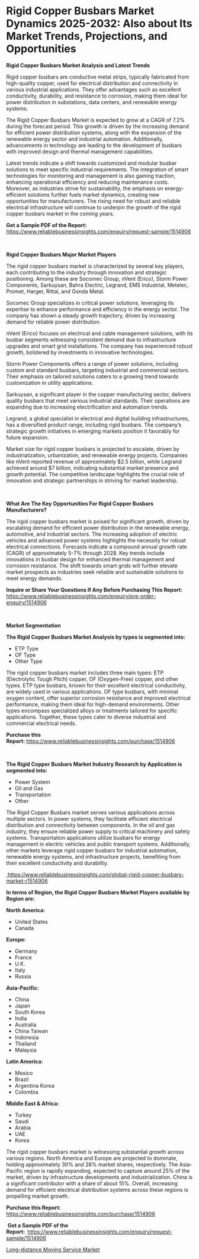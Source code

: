 <p><h1>Rigid Copper Busbars Market Dynamics 2025-2032: Also about Its Market Trends, Projections, and Opportunities</h1></p><p><strong>Rigid Copper Busbars Market Analysis and Latest Trends</strong></p>
<p><p>Rigid copper busbars are conductive metal strips, typically fabricated from high-quality copper, used for electrical distribution and connectivity in various industrial applications. They offer advantages such as excellent conductivity, durability, and resistance to corrosion, making them ideal for power distribution in substations, data centers, and renewable energy systems.</p><p>The Rigid Copper Busbars Market is expected to grow at a CAGR of 7.2% during the forecast period. This growth is driven by the increasing demand for efficient power distribution systems, along with the expansion of the renewable energy sector and industrial automation. Additionally, advancements in technology are leading to the development of busbars with improved design and thermal management capabilities.</p><p>Latest trends indicate a shift towards customized and modular busbar solutions to meet specific industrial requirements. The integration of smart technologies for monitoring and management is also gaining traction, enhancing operational efficiency and reducing maintenance costs. Moreover, as industries strive for sustainability, the emphasis on energy-efficient solutions further fuels market dynamics, creating new opportunities for manufacturers. The rising need for robust and reliable electrical infrastructure will continue to underpin the growth of the rigid copper busbars market in the coming years.</p></p>
<p><strong>Get a Sample PDF of the Report:&nbsp;</strong> <a href="https://www.reliablebusinessinsights.com/enquiry/request-sample/1514906?utm_campaign=3547&utm_medium=2&utm_source=Github&utm_content=ia&utm_term=29032025&utm_id=rigid-copper-busbars">https://www.reliablebusinessinsights.com/enquiry/request-sample/1514906</a></p>
<p>&nbsp;</p>
<p><strong>Rigid Copper Busbars Major Market Players</strong></p>
<p><p>The rigid copper busbars market is characterized by several key players, each contributing to the industry through innovation and strategic positioning. Among these are Socomec Group, nVent (Erico), Storm Power Components, Sarkuysan, Bahra Electric, Legrand, EMS Industrial, Metelec, Promet, Harger, Rittal, and Gonda Metal.</p><p>Socomec Group specializes in critical power solutions, leveraging its expertise to enhance performance and efficiency in the energy sector. The company has shown a steady growth trajectory, driven by increasing demand for reliable power distribution.</p><p>nVent (Erico) focuses on electrical and cable management solutions, with its busbar segments witnessing consistent demand due to infrastructure upgrades and smart grid installations. The company has experienced robust growth, bolstered by investments in innovative technologies.</p><p>Storm Power Components offers a range of power solutions, including custom and standard busbars, targeting industrial and commercial sectors. Their emphasis on tailored solutions caters to a growing trend towards customization in utility applications.</p><p>Sarkuysan, a significant player in the copper manufacturing sector, delivers quality busbars that meet various industrial standards. Their operations are expanding due to increasing electrification and automation trends.</p><p>Legrand, a global specialist in electrical and digital building infrastructures, has a diversified product range, including rigid busbars. The company’s strategic growth initiatives in emerging markets position it favorably for future expansion.</p><p>Market size for rigid copper busbars is projected to escalate, driven by industrialization, urbanization, and renewable energy projects. Companies like nVent reported revenue of approximately $2.5 billion, while Legrand achieved around $7 billion, indicating substantial market presence and growth potential. The competitive landscape highlights the crucial role of innovation and strategic partnerships in striving for market leadership.</p></p>
<p>&nbsp;</p>
<p><strong>What Are The Key Opportunities For Rigid Copper Busbars Manufacturers?</strong></p>
<p><p>The rigid copper busbars market is poised for significant growth, driven by escalating demand for efficient power distribution in the renewable energy, automotive, and industrial sectors. The increasing adoption of electric vehicles and advanced power systems highlights the necessity for robust electrical connections. Forecasts indicate a compound annual growth rate (CAGR) of approximately 5-7% through 2028. Key trends include innovations in busbar design for enhanced thermal management and corrosion resistance. The shift towards smart grids will further elevate market prospects as industries seek reliable and sustainable solutions to meet energy demands.</p></p>
<p><strong>Inquire or Share Your Questions If Any Before Purchasing This Report:</strong> <a href="https://www.reliablebusinessinsights.com/enquiry/pre-order-enquiry/1514906?utm_campaign=3547&utm_medium=2&utm_source=Github&utm_content=ia&utm_term=29032025&utm_id=rigid-copper-busbars">https://www.reliablebusinessinsights.com/enquiry/pre-order-enquiry/1514906</a></p>
<p>&nbsp;</p>
<p><strong>Market Segmentation</strong></p>
<p><strong>The Rigid Copper Busbars Market Analysis by types is segmented into:</strong></p>
<p><ul><li>ETP Type</li><li>OF Type</li><li>Other Type</li></ul></p>
<p><p>The rigid copper busbars market includes three main types: ETP (Electrolytic Tough Pitch) copper, OF (Oxygen-Free) copper, and other types. ETP type busbars, known for their excellent electrical conductivity, are widely used in various applications. OF type busbars, with minimal oxygen content, offer superior corrosion resistance and improved electrical performance, making them ideal for high-demand environments. Other types encompass specialized alloys or treatments tailored for specific applications. Together, these types cater to diverse industrial and commercial electrical needs.</p></p>
<p><strong>Purchase this Report:&nbsp;</strong><a href="https://www.reliablebusinessinsights.com/purchase/1514906?utm_campaign=3547&utm_medium=2&utm_source=Github&utm_content=ia&utm_term=29032025&utm_id=rigid-copper-busbars">https://www.reliablebusinessinsights.com/purchase/1514906</a></p>
<p>&nbsp;</p>
<p><strong>The Rigid Copper Busbars Market Industry Research by Application is segmented into:</strong></p>
<p><ul><li>Power System</li><li>Oil and Gas</li><li>Transportation</li><li>Other</li></ul></p>
<p><p>The Rigid Copper Busbars market serves various applications across multiple sectors. In power systems, they facilitate efficient electrical distribution and connectivity between components. In the oil and gas industry, they ensure reliable power supply to critical machinery and safety systems. Transportation applications utilize busbars for energy management in electric vehicles and public transport systems. Additionally, other markets leverage rigid copper busbars for industrial automation, renewable energy systems, and infrastructure projects, benefiting from their excellent conductivity and durability.</p></p>
<p><a href="https://www.reliablebusinessinsights.com/global-rigid-copper-busbars-market-r1514906?utm_campaign=3547&utm_medium=2&utm_source=Github&utm_content=ia&utm_term=29032025&utm_id=rigid-copper-busbars">&nbsp;https://www.reliablebusinessinsights.com/global-rigid-copper-busbars-market-r1514906</a></p>
<p><strong>In terms of Region, the Rigid Copper Busbars Market Players available by Region are:</strong></p>
<p>
    <p> <strong> North America: </strong>
        <ul>
            <li>United States</li>
            <li>Canada</li>
        </ul>
        </p> 
    <p> <strong> Europe: </strong>
        <ul>
            <li>Germany</li>
            <li>France</li>
            <li>U.K.</li>
            <li>Italy</li>
            <li>Russia</li>
        </ul>
        </p> 
    <p> <strong> Asia-Pacific: </strong>
        <ul>
            <li>China</li>
            <li>Japan</li>
            <li>South Korea</li>
            <li>India</li>
            <li>Australia</li>
            <li>China Taiwan</li>
            <li>Indonesia</li>
            <li>Thailand</li>
            <li>Malaysia</li>
        </ul>
        </p> 
    <p> <strong> Latin America: </strong>
        <ul>
            <li>Mexico</li>
            <li>Brazil</li>
            <li>Argentina Korea</li>
            <li>Colombia</li>
        </ul>
        </p> 
    <p> <strong> Middle East & Africa: </strong>
        <ul>
            <li>Turkey</li>
            <li>Saudi</li>
            <li>Arabia</li>
            <li>UAE</li>
            <li>Korea</li>
        </ul>
    </p>
    </p>
<p><p>The rigid copper busbars market is witnessing substantial growth across various regions. North America and Europe are projected to dominate, holding approximately 30% and 28% market shares, respectively. The Asia-Pacific region is rapidly expanding, expected to capture around 25% of the market, driven by infrastructure developments and industrialization. China is a significant contributor with a share of about 15%. Overall, increasing demand for efficient electrical distribution systems across these regions is propelling market growth.</p></p>
<p><strong>Purchase this Report: </strong><a href="https://www.reliablebusinessinsights.com/purchase/1514906?utm_campaign=3547&utm_medium=2&utm_source=Github&utm_content=ia&utm_term=29032025&utm_id=rigid-copper-busbars">https://www.reliablebusinessinsights.com/purchase/1514906</a></p>
<p>&nbsp;<strong>Get a Sample PDF of the Report:&nbsp;&nbsp;</strong><a href="https://www.reliablebusinessinsights.com/enquiry/request-sample/1514906?utm_campaign=3547&utm_medium=2&utm_source=Github&utm_content=ia&utm_term=29032025&utm_id=rigid-copper-busbars">https://www.reliablebusinessinsights.com/enquiry/request-sample/1514906</a></p>
<p><strong></strong></p>
<p><p><a href="https://github.com/karydacamu/Market-Research-Report-List-1/blob/main/long-distance-moving-service-market.md?utm_campaign=3547&utm_medium=2&utm_source=Github&utm_content=ia&utm_term=29032025&utm_id=rigid-copper-busbars">Long-distance Moving Service Market</a></p></p>